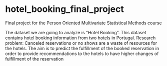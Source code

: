 # hotel_booking_final_project

Final project for the Person Oriented Multivariate Statistical Methods course

The dataset we are going to analyze is “Hotel Booking”. This dataset contains hotel booking information from two hotels in Portugal. Research problem: Canceled reservations or no shows are a waste of resources for the hotels. The aim is to predict the fulfillment of the booked reservation in order to provide recommendations to the hotels to have higher changes of fulfillment of the reservation
